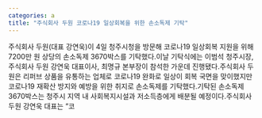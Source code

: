 ```yaml
---
categories: a
title: "주식회사 두원 코로나19 일상회복을 위한 손소독제 기탁"
---
```

주식회사 두원(대표 강연욱)이 4일 청주시청을 방문해 코로나19 일상회복 지원을 위해 7200만 원 상당의 손소독제 3670박스를 기탁했다.이날 기탁식에는 이범석 청주시장, 주식회사 두원 강연욱 대표이사, 최명규 본부장이 참석한 가운데 진행됐다.주식회사 두원은 리퍼브 상품을 유통하는 업체로 코로나19 완화로 일상이 회복 국면을 맞이했지만 코로나19 재확산 방지와 예방을 위한 취지로 손소독제를 기탁했다.기탁된 손소독제 3670박스는 청주시 지역 내 사회복지시설과 저소득층에게 배분될 예정이다.주식회사 두원 강연욱 대표는 &ldquo;코